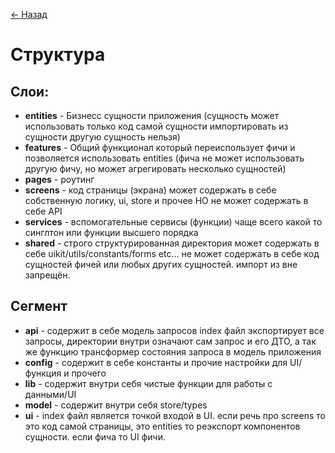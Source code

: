 [← Назад](../README.md)

# Структура

## Слои:
- **entities** - Бизнесс сущности приложения (сущность может использовать только код самой сущности импортировать из сущности другую сущность нельзя)
- **features** - Общий функционал который переиспользует фичи и позволяется использовать entities (фича не может использовать другую фичу, но может агрегировать несколько сущностей)
- **pages** - роутинг
- **screens** - код страницы (экрана) может содержать в себе собственную логику, ui, store и прочее НО не может содержать в себе API
- **services** - вспомогательные сервисы (функции) чаще всего какой то синглтон или функции высшего порядка
- **shared** - строго структурированная директория может содержать в себе uikit/utils/constants/forms etc... не может содержать в себе код сущностей фичей или любых других сущностей. импорт из вне запрещён.

## Сегмент
- **api** - содержит в себе модель запросов index файл экспортирует все запросы, директории внутри означают сам запрос и его ДТО, а так же функцию трансформер состояния запроса в модель приложения
- **config** - содержит в себе константы и прочие настройки для UI/функция и прочего
- **lib** - содержит внутри себя чистые функции для работы с данными/UI
- **model** - содержит внутри себя store/types
- **ui** - index файл является точкой входой в UI. если речь про screens то это код самой страницы, это entities то реэкспорт компонентов сущности. если фича то UI фичи.